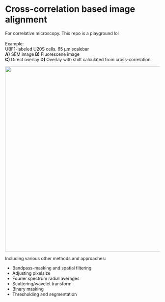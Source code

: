  # Cross-correlation based image alignment
 
 For correlative microscopy. This repo is a playground lol\
 \
 Example:\
 UBF1-labeled U20S cells. 65 μm scalebar\
 **A)** SEM image **B)** Fluorescene image\
 **C)** Direct overlay **D)** Overlay with shift calculated from cross-correlation
 
<img src="https://user-images.githubusercontent.com/103127272/215934511-0fe74709-caec-40e2-a267-7320921c60db.png" width="600"/>

Including various other methods and approaches:
* Bandpass-masking and spatial filtering
* Adjusting pixelsize
* Fourier spectrum radial averages
* Scattering/wavelet transform
* Binary masking
* Thresholding and segmentation
